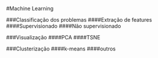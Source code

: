 #Machine Learning

###Classificação dos problemas
####Extração de features
####Supervisionado
####Não supervisionado

###Visualização
####PCA
####TSNE

###Clusterização
####k-means
####outros
